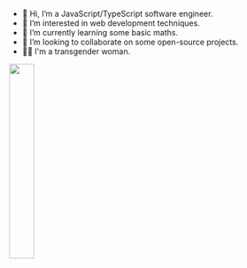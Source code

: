 - 👋 Hi, I’m a JavaScript/TypeScript software engineer.
- 👀 I’m interested in web development techniques.
- 🌱 I’m currently learning some basic maths.
- 💞️ I’m looking to collaborate on some open-source projects.
- 🏳️‍⚧️ I'm a transgender woman.
  
<img src="https://github.com/azurepx/azurepx/assets/153528619/8f2d8356-5b1d-4ea5-b2ee-79811259d602" width=30%>

<!---
azurepx/azurepx is a ✨ special ✨ repository because its `README.md` (this file) appears on your GitHub profile.
You can click the Preview link to take a look at your changes.
--->

